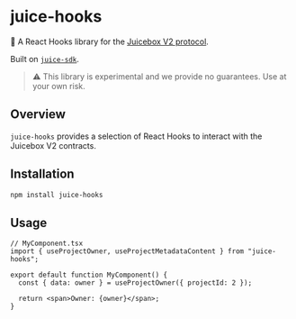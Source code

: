# juice-hooks

🧃 A React Hooks library for the [Juicebox V2 protocol](https://github.com/jbx-protocol/juice-contracts-v2).

Built on [`juice-sdk`](https://github.com/jbx-protocol/juice-sdk).

> ⚠️ This library is experimental and we provide no guarantees. Use at your own risk.

## Overview

`juice-hooks` provides a selection of React Hooks to interact with the Juicebox V2 contracts.

## Installation

```bash
npm install juice-hooks
```

## Usage

```tsx
// MyComponent.tsx
import { useProjectOwner, useProjectMetadataContent } from "juice-hooks";

export default function MyComponent() {
  const { data: owner } = useProjectOwner({ projectId: 2 });

  return <span>Owner: {owner}</span>;
}
```
